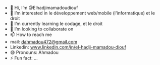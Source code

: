 - 👋 Hi, I’m @Elhadjimamadoudiouf
- 👀 I’m interested in le développement web/mobile (l'informatique) et le droit 
- 🌱 I’m currently learning le codage,  et le droit
- 💞️ I’m looking to collaborate on 
- 📫 How to reach me
- mail: dahmadou472@gmail.com
- Linkedin: www.linkedin.com/in/el-hadji-mamadou-diouf
- 😄 Pronouns: Ahmadou
- ⚡ Fun fact: ...

<!---
Elhadjimamadoudiouf/Elhadjimamadoudiouf is a ✨ special ✨ repository because its `README.md` (this file) appears on your GitHub profile.
You can click the Preview link to take a look at your changes.
--->
